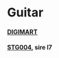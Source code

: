 # Guitar
#### [DIGIMART](https://digimart.net)
#### [STG004](https://www.schoolmusic.co.kr/mobile/product_view.php?Good_no=60183), sire l7
